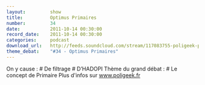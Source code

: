 ```yaml
---
layout:         show
title:          Optimus Primaires
number:         34
date:           2011-10-14 00:30:00
record_date:    2011-10-14 00:30:00
categories:     podcast
download_url:   http://feeds.soundcloud.com/stream/117083755-poligeek-poligeek34.mp3
theme_debat:    "#34 - Optimus Primaires"
---
```



On y cause : # De filtrage # D’HADOPI Thème du grand débat : # Le concept de Primaire Plus d'infos sur www.poligeek.fr

